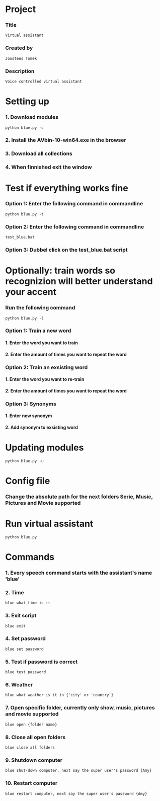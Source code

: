 # Project
### Title
	Virtual assistant
### Created by
	Joostens Tomek
### Description
	Voice controlled virtual assistant


# Setting up
### 1. Download modules
	python blue.py -c
### 2. Install the AVbin-10-win64.exe in the browser
### 3. Download all collections
### 4. When finnished exit the window


# Test if everything works fine #
### Option 1: Enter the following command in commandline
	python blue.py -t
### Option 2: Enter the following command in commandline
	test_blue.bat
### Option 3: Dubbel click on the test_blue.bat script


# Optionally: train words so recognizion will better understand your accent
### Run the following command
	python blue.py -l
### Option 1: Train a new word
#### 1. Enter the word you want to train
#### 2. Enter the amount of times you want to repeat the word

### Option 2: Train an exsisting word
#### 1. Enter the word you want to re-train
#### 2. Enter the amount of times you want to repeat the word

### Option 3: Synonyms
#### 1. Enter new synonym
#### 2. Add synonym to exsisting word


# Updating modules
	python blue.py -u


# Config file
### Change the absolute path for the next folders Serie, Music, Pictures and Movie supported


# Run virtual assistant
	python blue.py


# Commands
### 1. Every speech command starts with the assistant's name 'blue'
### 2. Time
	blue what time is it
### 3. Exit script
	blue exit
### 4. Set password
	blue set password
### 5. Test if password is correct
	blue test password
### 6. Weather 
	blue what weather is it in {'city' or 'country'}
### 7. Open specific folder, currently only show, music, pictures and movie supported
	blue open {folder name}
### 8. Close all open folders
	blue close all folders
### 9. Shutdown computer
	blue shut-down computer, next say the super user's password {Amy}
### 10. Restart computer
	blue restart computer, next say the super user's password {Amy}
